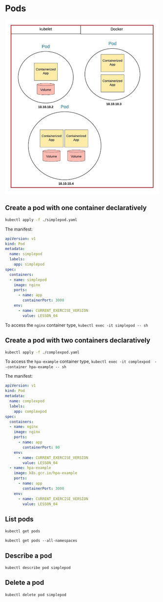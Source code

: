 # Pods

![K8S Pod](./images/k8s-node.jpeg)

## Create a pod with one container declaratively

```bash
kubectl apply -f ./simplepod.yaml
```

The manifest:
```yaml
apiVersion: v1
kind: Pod
metadata:
  name: simplepod
  labels:
    app: simplepod
spec:
  containers:
  - name: simplepod
    image: nginx
    ports:
      - name: app
        containerPort: 3000
    env:
      - name: CURRENT_EXERCISE_VERSION
        value: LESSON_04
```

To access the `nginx` container type, `kubectl exec -it simplepod -- sh`

## Create a pod with two containers declaratively

```bash
kubectl apply -f ./complexpod.yaml
```

To access the `hpa-example` container type, `kubectl exec -it complexpod  --container hpa-example -- sh`

The manifest:

```yaml
apiVersion: v1
kind: Pod
metadata:
  name: complexpod
  labels:
    app: complexpod
spec:
  containers:
  - name: nginx
    image: nginx
    ports:
      - name: app
        containerPort: 80
    env:
      - name: CURRENT_EXERCISE_VERSION
        value: LESSON_04
  - name: hpa-example
    image: k8s.gcr.io/hpa-example
    ports:
      - name: app
        containerPort: 3000
    env:
      - name: CURRENT_EXERCISE_VERSION
        value: LESSON_04
```

## List pods

`kubectl get pods`

`kubectl get pods --all-namespaces`

## Describe a pod

`kubectl describe pod simplepod`

## Delete a pod

`kubectl delete pod simplepod`